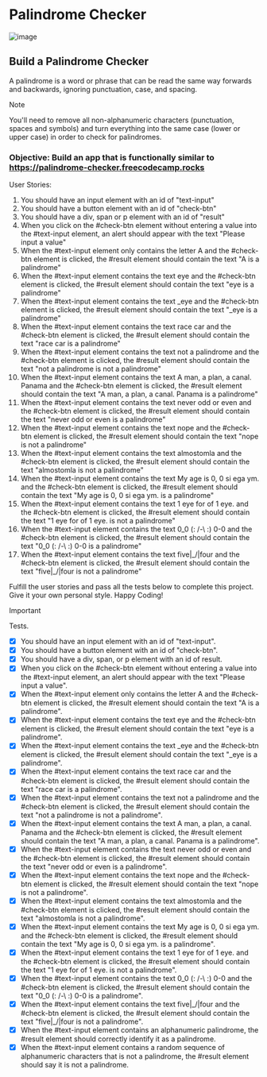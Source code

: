 # Palindrome Checker
![image](https://github.com/Milave-kun/JavaScript-Algorithms-and-Data-Structures/assets/125982535/fdf5c3e6-c018-49e6-addb-aecb3e4380c8)

## Build a Palindrome Checker
A palindrome is a word or phrase that can be read the same way forwards and backwards, ignoring punctuation, case, and spacing.

> [!NOTE]
> You'll need to remove all non-alphanumeric characters (punctuation, spaces and symbols) and turn everything into the same case (lower or upper case) in order to check for palindromes.

### Objective: Build an app that is functionally similar to https://palindrome-checker.freecodecamp.rocks

User Stories:
1. You should have an input element with an id of "text-input"
2. You should have a button element with an id of "check-btn"
3. You should have a div, span or p element with an id of "result"
4. When you click on the #check-btn element without entering a value into the #text-input element, an alert should appear with the text "Please input a value"
5. When the #text-input element only contains the letter A and the #check-btn element is clicked, the #result element should contain the text "A is a palindrome"
6. When the #text-input element contains the text eye and the #check-btn element is clicked, the #result element should contain the text "eye is a palindrome"
7. When the #text-input element contains the text _eye and the #check-btn element is clicked, the #result element should contain the text "_eye is a palindrome"
8. When the #text-input element contains the text race car and the #check-btn element is clicked, the #result element should contain the text "race car is a palindrome"
9. When the #text-input element contains the text not a palindrome and the #check-btn element is clicked, the #result element should contain the text "not a palindrome is not a palindrome"
10. When the #text-input element contains the text A man, a plan, a canal. Panama and the #check-btn element is clicked, the #result element should contain the text "A man, a plan, a canal. Panama is a palindrome"
11. When the #text-input element contains the text never odd or even and the #check-btn element is clicked, the #result element should contain the text "never odd or even is a palindrome"
12. When the #text-input element contains the text nope and the #check-btn element is clicked, the #result element should contain the text "nope is not a palindrome"
13. When the #text-input element contains the text almostomla and the #check-btn element is clicked, the #result element should contain the text "almostomla is not a palindrome"
14. When the #text-input element contains the text My age is 0, 0 si ega ym. and the #check-btn element is clicked, the #result element should contain the text "My age is 0, 0 si ega ym. is a palindrome"
15. When the #text-input element contains the text 1 eye for of 1 eye. and the #check-btn element is clicked, the #result element should contain the text "1 eye for of 1 eye. is not a palindrome"
16. When the #text-input element contains the text 0_0 (: /-\ :) 0-0 and the #check-btn element is clicked, the #result element should contain the text "0_0 (: /-\ :) 0-0 is a palindrome"
17. When the #text-input element contains the text five|\_/|four and the #check-btn element is clicked, the #result element should contain the text "five|\_/|four is not a palindrome"

Fulfill the user stories and pass all the tests below to complete this project. Give it your own personal style. Happy Coding!

> [!IMPORTANT]
> Tests.

- [x] You should have an input element with an id of "text-input".
- [x] You should have a button element with an id of "check-btn".
- [x] You should have a div, span, or p element with an id of result.
- [x] When you click on the #check-btn element without entering a value into the #text-input element, an alert should appear with the text "Please input a value".
- [x] When the #text-input element only contains the letter A and the #check-btn element is clicked, the #result element should contain the text "A is a palindrome".
- [x] When the #text-input element contains the text eye and the #check-btn element is clicked, the #result element should contain the text "eye is a palindrome".
- [x] When the #text-input element contains the text _eye and the #check-btn element is clicked, the #result element should contain the text "_eye is a palindrome".
- [x] When the #text-input element contains the text race car and the #check-btn element is clicked, the #result element should contain the text "race car is a palindrome".
- [x] When the #text-input element contains the text not a palindrome and the #check-btn element is clicked, the #result element should contain the text "not a palindrome is not a palindrome".
- [x] When the #text-input element contains the text A man, a plan, a canal. Panama and the #check-btn element is clicked, the #result element should contain the text "A man, a plan, a canal. Panama is a palindrome".
- [x] When the #text-input element contains the text never odd or even and the #check-btn element is clicked, the #result element should contain the text "never odd or even is a palindrome".
- [x] When the #text-input element contains the text nope and the #check-btn element is clicked, the #result element should contain the text "nope is not a palindrome".
- [x] When the #text-input element contains the text almostomla and the #check-btn element is clicked, the #result element should contain the text "almostomla is not a palindrome".
- [x] When the #text-input element contains the text My age is 0, 0 si ega ym. and the #check-btn element is clicked, the #result element should contain the text "My age is 0, 0 si ega ym. is a palindrome".
- [x] When the #text-input element contains the text 1 eye for of 1 eye. and the #check-btn element is clicked, the #result element should contain the text "1 eye for of 1 eye. is not a palindrome".
- [x] When the #text-input element contains the text 0_0 (: /-\ :) 0-0 and the #check-btn element is clicked, the #result element should contain the text "0_0 (: /-\ :) 0-0 is a palindrome".
- [x] When the #text-input element contains the text five|\_/|four and the #check-btn element is clicked, the #result element should contain the text "five|\_/|four is not a palindrome".
- [x] When the #text-input element contains an alphanumeric palindrome, the #result element should correctly identify it as a palindrome.
- [x] When the #text-input element contains a random sequence of alphanumeric characters that is not a palindrome, the #result element should say it is not a palindrome.
